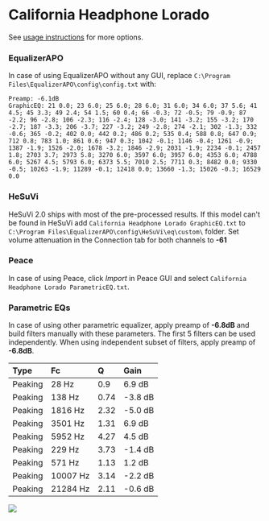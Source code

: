 # California Headphone Lorado
See [usage instructions](https://github.com/jaakkopasanen/AutoEq#usage) for more options.

### EqualizerAPO
In case of using EqualizerAPO without any GUI, replace `C:\Program Files\EqualizerAPO\config\config.txt`
with:
```
Preamp: -6.1dB
GraphicEQ: 21 0.0; 23 6.0; 25 6.0; 28 6.0; 31 6.0; 34 6.0; 37 5.6; 41 4.5; 45 3.3; 49 2.4; 54 1.5; 60 0.4; 66 -0.3; 72 -0.5; 79 -0.9; 87 -2.2; 96 -2.8; 106 -2.3; 116 -2.4; 128 -3.0; 141 -3.2; 155 -3.2; 170 -2.7; 187 -3.3; 206 -3.7; 227 -3.2; 249 -2.8; 274 -2.1; 302 -1.3; 332 -0.6; 365 -0.2; 402 0.0; 442 0.2; 486 0.2; 535 0.4; 588 0.8; 647 0.9; 712 0.8; 783 1.0; 861 0.6; 947 0.3; 1042 -0.1; 1146 -0.4; 1261 -0.9; 1387 -1.9; 1526 -2.0; 1678 -3.2; 1846 -2.9; 2031 -1.9; 2234 -0.1; 2457 1.8; 2703 3.7; 2973 5.8; 3270 6.0; 3597 6.0; 3957 6.0; 4353 6.0; 4788 6.0; 5267 4.5; 5793 6.0; 6373 5.5; 7010 2.5; 7711 0.3; 8482 0.0; 9330 -0.5; 10263 -1.9; 11289 -0.1; 12418 0.0; 13660 -1.3; 15026 -0.3; 16529 0.0
```

### HeSuVi
HeSuVi 2.0 ships with most of the pre-processed results. If this model can't be found in HeSuVi add
`California Headphone Lorado GraphicEQ.txt` to `C:\Program Files\EqualizerAPO\config\HeSuVi\eq\custom\` folder.
Set volume attenuation in the Connection tab for both channels to **-61**

### Peace
In case of using Peace, click *Import* in Peace GUI and select `California Headphone Lorado ParametricEQ.txt`.

### Parametric EQs
In case of using other parametric equalizer, apply preamp of **-6.8dB** and build filters manually
with these parameters. The first 5 filters can be used independently.
When using independent subset of filters, apply preamp of **-6.8dB**.

| Type    | Fc       |    Q | Gain    |
|:--------|:---------|:-----|:--------|
| Peaking | 28 Hz    | 0.9  | 6.9 dB  |
| Peaking | 138 Hz   | 0.74 | -3.8 dB |
| Peaking | 1816 Hz  | 2.32 | -5.0 dB |
| Peaking | 3501 Hz  | 1.31 | 6.9 dB  |
| Peaking | 5952 Hz  | 4.27 | 4.5 dB  |
| Peaking | 229 Hz   | 3.73 | -1.4 dB |
| Peaking | 571 Hz   | 1.13 | 1.2 dB  |
| Peaking | 10007 Hz | 3.14 | -2.2 dB |
| Peaking | 21284 Hz | 2.11 | -0.6 dB |

![](https://raw.githubusercontent.com/jaakkopasanen/AutoEq/master/results/innerfidelity/sbaf-serious/California%20Headphone%20Lorado/California%20Headphone%20Lorado.png)